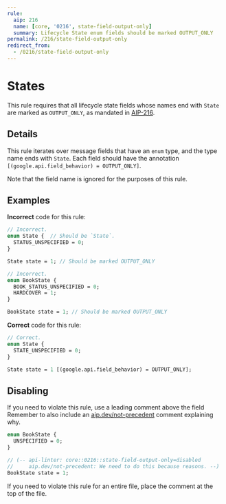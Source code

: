 ```yaml
---
rule:
  aip: 216
  name: [core, '0216', state-field-output-only]
  summary: Lifecycle State enum fields should be marked OUTPUT_ONLY
permalink: /216/state-field-output-only
redirect_from:
  - /0216/state-field-output-only
---
```


# States

This rule requires that all lifecycle state fields whose names end with `State`
are marked as `OUTPUT_ONLY`, as mandated in [AIP-216][].

## Details

This rule iterates over message fields that have an `enum` type, and the type
name ends with `State`. Each field should have the annotation
`[(google.api.field_behavior) = OUTPUT_ONLY]`.

Note that the field name is ignored for the purposes of this rule.

## Examples

**Incorrect** code for this rule:

```proto
// Incorrect.
enum State {  // Should be `State`.
  STATUS_UNSPECIFIED = 0;
}

State state = 1; // Should be marked OUTPUT_ONLY

```

```proto
// Incorrect.
enum BookState {
  BOOK_STATUS_UNSPECIFIED = 0;
  HARDCOVER = 1;
}

BookState state = 1; // Should be marked OUTPUT_ONLY
```

**Correct** code for this rule:

```proto
// Correct.
enum State {
  STATE_UNSPECIFIED = 0;
}

State state = 1 [(google.api.field_behavior) = OUTPUT_ONLY];
```

## Disabling

If you need to violate this rule, use a leading comment above the field
Remember to also include an [aip.dev/not-precedent][] comment explaining why.

```proto
enum BookState {
  UNSPECIFIED = 0;
}

// (-- api-linter: core::0216::state-field-output-only=disabled
//     aip.dev/not-precedent: We need to do this because reasons. --)
BookState state = 1;
```

If you need to violate this rule for an entire file, place the comment at the
top of the file.

[aip-216]: https://aip.dev/216
[aip.dev/not-precedent]: https://aip.dev/not-precedent
